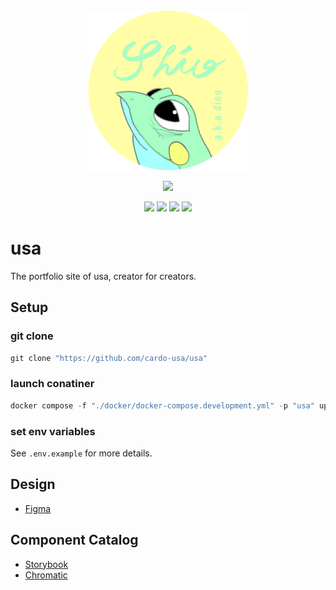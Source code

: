 <!-- markdownlint-disable MD033 MD041 -->

<div align="center">
  <img src="./doc/favicon.png" width="256px" />
</div>

<p align="center">
  <a href="https://skillicons.dev">
    <img src="https://skillicons.dev/icons?i=ts,nextjs,react,tailwind,nestjs,prisma,mongodb,jest,graphql,docker,vscode,githubactions" />
  </a>
</p>

<p align="center">
  <img src="https://img.shields.io/badge/license-MIT-orange" />
  <img src="https://img.shields.io/badge/codespaces-available-brightgreen" />
  <img src="https://img.shields.io/badge/gitpod-available-brightgreen" />
  <img src="https://img.shields.io/badge/ghcr-available-brightgreen" />
</p>

# usa

The portfolio site of usa, creator for creators.

## Setup

### git clone

```powershell
git clone "https://github.com/cardo-usa/usa"
```

### launch conatiner

```powershell
docker compose -f "./docker/docker-compose.development.yml" -p "usa" up -d
```

### set env variables

See `.env.example` for more details.

## Design

- [Figma](https://www.figma.com/file/wIpzL4L6xxDhB7TGejMBBk/usa.studio?type=design&node-id=0%3A1&t=NCMus2qNahWHhVM7-1)

## Component Catalog

- [Storybook](https://main--638d5245f83a0dc73205cd8e.chromatic.com)
- [Chromatic](https://www.chromatic.com/library?appId=638d5245f83a0dc73205cd8e&branch=main)

